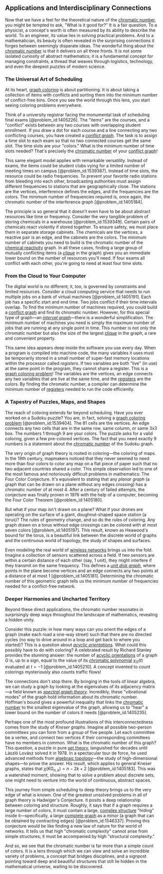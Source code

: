## Applications and Interdisciplinary Connections

Now that we have a feel for the theoretical nature of the [chromatic number](@article_id:273579), you might be tempted to ask, "What is it good for?" It is a fair question. To a physicist, a concept's worth is often measured by its ability to describe the world. To an engineer, its value lies in solving practical problems. And to a mathematician, its beauty is often revealed in the surprising connections it forges between seemingly disparate ideas. The wonderful thing about the [chromatic number](@article_id:273579) is that it delivers on all three fronts. It is not some isolated curiosity of abstract mathematics; it is a fundamental concept for managing constraints, a thread that weaves through logistics, technology, and even the deepest puzzles of modern science.

### The Universal Art of Scheduling

At its heart, [graph coloring](@article_id:157567) is about partitioning. It is about taking a collection of items with conflicts and sorting them into the minimum number of conflict-free bins. Once you see the world through this lens, you start seeing coloring problems everywhere.

Think of a university registrar facing the monumental task of scheduling final exams [@problem_id:1405226]. The "items" are the courses, and a "conflict" exists between any two courses with overlapping student enrollment. If you draw a dot for each course and a line connecting any two conflicting courses, you have created a *[conflict graph](@article_id:272346)*. The task is to assign a time slot to each exam so that no two connected courses get the same slot. The time slots are your "colors." What is the minimum number of time slots needed? That's precisely the [chromatic number](@article_id:273579) of your [conflict graph](@article_id:272346)!

This same elegant model applies with remarkable versatility. Instead of exams, the items could be student clubs vying for a limited number of meeting times on campus [@problem_id:1539387]. Instead of time slots, the resource could be radio frequencies. To prevent your favorite radio stations from bleeding into each other, broadcasting authorities must assign different frequencies to stations that are geographically close. The stations are the vertices, interference defines the edges, and the frequencies are the colors. The minimum number of frequencies required is, once again, the chromatic number of the interference graph [@problem_id:1405184].

The principle is so general that it doesn't even have to be about abstract resources like time or frequency. Consider the very tangible problem of storing chemicals in a warehouse [@problem_id:1539349]. Certain pairs of chemicals react violently if stored together. To ensure safety, we must place them in separate storage cabinets. The chemicals are the vertices, a reactive pair is an edge, and the cabinets are the colors. The minimum number of cabinets you need to build is the chromatic number of the [chemical reactivity](@article_id:141223) graph. In all these cases, finding a large group of mutually conflicting items (a *[clique](@article_id:275496)* in the graph) gives you an immediate lower bound on the number of resources you'll need. If four exams all conflict with each other, you're going to need at least four time slots.

### From the Cloud to Your Computer

The digital world is no different; it, too, is governed by constraints and limited resources. Consider a cloud computing service that needs to run multiple jobs on a bank of virtual machines [@problem_id:1405191]. Each job has a specific start and end time. Two jobs conflict if their time intervals overlap. To find the minimum number of machines required, you could build a [conflict graph](@article_id:272346) and find its chromatic number. However, for this special type of graph—an *[interval graph](@article_id:263161)*—there is a wonderful simplification. The minimum number of machines you need is simply the maximum number of jobs that are running at any single point in time. This number is not only the chromatic number but also the size of the largest [clique](@article_id:275496) in the graph, a rare and convenient property.

This same idea appears deep inside the software you use every day. When a program is compiled into machine code, the many variables it uses must be temporarily stored in a small number of super-fast memory locations within the processor called *registers*. If two variables are both "live" (in use) at the same point in the program, they cannot share a register. This is a [graph coloring problem](@article_id:262828)! The variables are the vertices, an edge connects any two variables that are live at the same time, and the [registers](@article_id:170174) are the colors. By finding the chromatic number, a compiler can determine the minimum number of [registers](@article_id:170174) needed to run the code efficiently.

### A Tapestry of Puzzles, Maps, and Shapes

The reach of coloring extends far beyond scheduling. Have you ever worked on a Sudoku puzzle? You are, in fact, solving a [graph coloring problem](@article_id:262828) [@problem_id:1539404]. The 81 cells are the vertices. An edge connects any two cells that are in the same row, same column, or same 3x3 box. The numbers 1 through 9 are your colors. The puzzle asks for a valid coloring, given a few pre-colored vertices. The fact that you need exactly 9 numbers is a statement about the [chromatic number](@article_id:273579) of the Sudoku graph.

The very origin of graph theory is rooted in coloring—the coloring of maps. In the 19th century, mapmakers noticed that they never seemed to need more than four colors to color any map on a flat piece of paper such that no two adjacent countries shared a color. This simple observation led to one of the most famous and notoriously difficult problems in mathematics: The Four Color Conjecture. It's equivalent to stating that any *planar graph* (a graph that can be drawn on a plane without any edges crossing) has a chromatic number of at most 4. After a century of failed attempts, the conjecture was finally proven in 1976 with the help of a computer, becoming the Four Color Theorem [@problem_id:1405180].

But what if your map isn't drawn on a plane? What if your drones are operating on the surface of a giant, doughnut-shaped space station (a torus)? The rules of geometry change, and so do the rules of coloring. Any graph drawn on a torus without edge crossings can be colored with at most seven colors [@problem_id:1405197]. This result, known as Heawood's bound for the torus, is a beautiful link between the discrete world of graphs and the continuous world of topology, the study of shapes and surfaces.

Even modeling the real world of [wireless networks](@article_id:272956) brings us into the fold. Imagine a collection of sensors scattered across a field. If two sensors are within a certain distance of each other (say, 1 unit), they might interfere if they transmit on the same frequency. This defines a *[unit disk graph](@article_id:276431)*, where points in the plane become vertices and an edge connects any two points at a distance of at most 1 [@problem_id:1405181]. Determining the chromatic number of this geometric graph tells us the minimum number of frequencies needed for a conflict-free network.

### Deeper Harmonies and Uncharted Territory

Beyond these direct applications, the chromatic number resonates in surprisingly deep ways throughout the landscape of mathematics, revealing a hidden unity.

Consider this puzzle: in how many ways can you orient the edges of a graph (make each road a one-way street) such that there are no directed cycles (no way to drive around in a loop and get back to where you started)? This is a question about *[acyclic orientations](@article_id:266596)*. What could this possibly have to do with coloring? A celebrated result by Richard Stanley provides the stunning answer: the number of [acyclic orientations](@article_id:266596) of a graph $G$ is, up to a sign, equal to the value of its [chromatic polynomial](@article_id:266775) $\chi_G(t)$ evaluated at $t = -1$ [@problem_id:1405210]. A concept invented to count colorings
mysteriously also counts traffic flows!

The connections don't stop there. By bringing in the tools of linear algebra, we can study a graph by looking at the eigenvalues of its adjacency matrix—a field known as *[spectral graph theory](@article_id:149904)*. Incredibly, these "vibrational modes" of the graph hold information about its chromatic number. Hoffman's bound gives a powerful inequality that links the [chromatic number](@article_id:273579) to the smallest eigenvalue of the graph, allowing us to "hear" a lower bound on the number of colors it needs [@problem_id:1405235].

Perhaps one of the most profound illustrations of this interconnectedness comes from the study of *Kneser graphs*. Imagine all possible two-person committees you can form from a group of five people. Let each committee be a vertex, and connect two vertices if their corresponding committees have no members in common. What is the chromatic number of this graph? This question, a puzzle in pure [set theory](@article_id:137289), languished for decades until László Lovász solved it in 1978. In a spectacular tour de force, he used advanced methods from [algebraic topology](@article_id:137698)—the study of high-dimensional shapes—to prove the answer. His result, which applies to general Kneser graphs, states that $\chi(\mathrm{KG}_{n,k}) = n - 2k + 2$ [@problem_id:1405183]. This was a watershed moment, showing that to solve a problem about discrete sets, one might need to venture into the world of continuous, abstract spaces.

This journey from simple scheduling to deep theory brings us to the very edge of what is known. One of the greatest unsolved problems in all of graph theory is Hadwiger's Conjecture. It posits a deep relationship between coloring and structure. Roughly, it says that if a graph requires a large number of colors, it must contain a large, [complex structure](@article_id:268634) "hiding" inside it—specifically, a large [complete graph](@article_id:260482) as a *minor* (a graph that can be obtained by contracting edges) [@problem_id:1546337]. Proving this conjecture would be like finding a new law of nature for the world of networks. It tells us that high "chromatic complexity" cannot arise from simple structures; it must be accompanied by high "structural complexity."

And so, we see that the chromatic number is far more than a simple count of colors. It is a lens through which we can view and solve an incredible variety of problems, a concept that bridges disciplines, and a signpost pointing toward deep and beautiful structures that still lie hidden in the mathematical universe, waiting to be discovered.